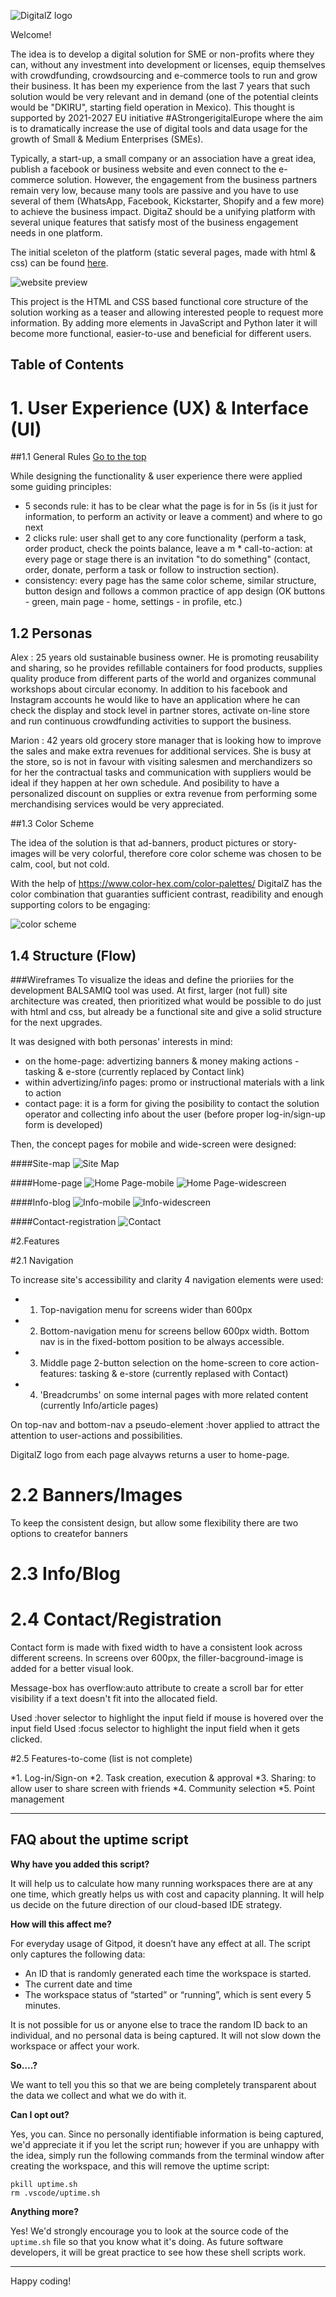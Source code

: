![DigitalZ logo](/images/blue-logo.png)

Welcome!


The idea is to develop a digital solution for SME or non-profits where they can, without any investment into development or licenses, equip themselves with crowdfunding, crowdsourcing and e-commerce tools to run and grow their business. It has been my experience from the last 7 years that such solution would be very relevant and in demand (one of the potential cleints would be "DKIRU", starting field operation in Mexico). This thought is supported by 2021-2027 EU initiative #AStrongerigitalEurope where the aim is to dramatically increase the use of digital tools and data usage for the growth of Small & Medium Enterprises (SMEs).

Typically, a start-up, a small company or an association have a great idea, publish a facebook or business website and even connect to the e-commerce solution. However, the engagement from the business partners remain very low, because many tools are passive and you have to use several of them (WhatsApp, Facebook, Kickstarter, Shopify and a few more) to achieve the business impact. DigitaZ should be a unifying platform with several unique features that satisfy most of the business engagement needs in one platform.

The initial sceleton of the platform (static several pages, made with html & css) can be found [here](https://zilvaro.github.io/my-digitalz/index.html).

![website preview](/readme-assets/#)


This project is the HTML and CSS based functional core structure of the solution working as a teaser and allowing interested people to request more information. By adding more elements in JavaScript and Python later it will become more functional, easier-to-use and beneficial for different users.

## Table of Contents

# 1. User Experience (UX) & Interface (UI)

##1.1 General Rules
[Go to the top](#table-of-contents)

While designing the functionality & user experience there were applied some guiding principles:
* 5 seconds rule: it has to be clear what the page is for in 5s (is it just for information, to perform an activity or leave a comment) and where to go next
* 2 clicks rule: user shall get to any core functionality (perform a task, order product, check the points balance, leave a m * call-to-action: at every page or stage there is an invitation "to do something" (contact, order, donate, perform a task or follow to instruction section).
* consistency: every page has the same color scheme, similar structure, button design and follows a common practice of app design (OK buttons - green, main page - home, settings - in profile, etc.)


## 1.2 Personas

Alex : 25 years old sustainable business owner. He is promoting reusability and sharing, so he provides refillable containers for food products, supplies quality produce from different parts of the world and organizes communal workshops about circular economy. In addition to his facebook and Instagram accounts he would like to have an application where he can check the display and stock level in partner stores, activate on-line store and run continuous crowdfunding activities to support the business.  

Marion : 42 years old grocery store manager that is looking how to improve the sales and make extra revenues for additional services. She is busy at the store, so is not in favour with visiting salesmen and merchandizers so for her the contractual tasks and communication with suppliers would be ideal if they happen at her own schedule. And posibility to have a personalized discount on supplies or extra revenue from performing some merchandising services would be very appreciated.



##1.3 Color Scheme

The idea of the solution is that ad-banners, product pictures or story-images will be very colorful, therefore core color scheme was chosen to be calm, cool, but not cold.

With the help of https://www.color-hex.com/color-palettes/ DigitalZ has the color combination that guaranties sufficient contrast, readibility and enough supporting colors to be engaging:

![color scheme](./readme-assets/digitalz-color-scheme.jpg)



## 1.4 Structure (Flow)

###Wireframes
To visualize the ideas and define the prioriies for the development BALSAMIQ tool was used. At first, larger (not full) site architecture was created, then prioritized what would be possible to do just with html and css, but already be a functional site and give a solid structure for the next upgrades.

It was designed with both personas' interests in mind:
- on the home-page: advertizing banners & money making actions - tasking & e-store (currently replaced by Contact link)
- within advertizing/info pages: promo or instructional materials with a link to action
- contact page: it is a form for giving the posibility to contact the solution operator and collecting info about the user (before proper log-in/sign-up form is developed)

Then, the concept pages for mobile and wide-screen were designed:

####Site-map
![Site Map](./readme-assets/DigitalZ-wire-flow-v2%20.jpg)

####Home-page
![Home Page-mobile](./readme-assets/Digi_home_v1%20mobile.png)
![Home Page-widescreen](./readme-assets/Digi_home_v1%20wide-screen.png)

####Info-blog
![Info-mobile](./readme-assets/Digi_info_articles_v1%20mobile.png)
![Info-widescreen](./readme-assets/Digi_info_articles%20v1%20wide-screen.png)

####Contact-registration
![Contact](./readme-assets/Digi_contact_v1%20wide-screen.png)



#2.Features


#2.1 Navigation

To increase site's accessibility and clarity 4 navigation elements were used:

* 1. Top-navigation menu for screens wider than 600px 
* 2. Bottom-navigation menu for screens bellow 600px width. Bottom nav is in the fixed-bottom position to be always accessible. 
* 3. Middle page 2-button selection on the home-screen to core action-features: tasking & e-store (currently replased with Contact) 
* 4. 'Breadcrumbs' on some internal pages with more related content (currently Info/article pages)

On top-nav and bottom-nav a pseudo-element :hover applied to attract the attention to user-actions and possibilities.

DigitalZ logo from each page alvayws returns a user to home-page.

# 2.2 Banners/Images

To keep the consistent design, but allow some flexibility there are two options to createfor banners

# 2.3 Info/Blog

# 2.4 Contact/Registration

Contact form is made with fixed width to have a consistent look across different screens. In screens over 600px, the filler-bacground-image is added for a better visual look.

Message-box has overflow:auto attribute to create a scroll bar for etter visibility if a text doesn't fit into the allocated field.

Used :hover selector to highlight the input field if mouse is hovered over the input field Used :focus selector to highlight the input field when it gets clicked.

#2.5 Features-to-come (list is not complete)

*1. Log-in/Sign-on *2. Task creation, execution & approval *3. Sharing: to allow user to share screen with friends *4. Community selection *5. Point management



















------

## FAQ about the uptime script

**Why have you added this script?**

It will help us to calculate how many running workspaces there are at any one time, which greatly helps us with cost and capacity planning. It will help us decide on the future direction of our cloud-based IDE strategy.

**How will this affect me?**

For everyday usage of Gitpod, it doesn’t have any effect at all. The script only captures the following data:

- An ID that is randomly generated each time the workspace is started.
- The current date and time
- The workspace status of “started” or “running”, which is sent every 5 minutes.

It is not possible for us or anyone else to trace the random ID back to an individual, and no personal data is being captured. It will not slow down the workspace or affect your work.

**So….?**

We want to tell you this so that we are being completely transparent about the data we collect and what we do with it.

**Can I opt out?**

Yes, you can. Since no personally identifiable information is being captured, we'd appreciate it if you let the script run; however if you are unhappy with the idea, simply run the following commands from the terminal window after creating the workspace, and this will remove the uptime script:

```
pkill uptime.sh
rm .vscode/uptime.sh
```

**Anything more?**

Yes! We'd strongly encourage you to look at the source code of the `uptime.sh` file so that you know what it's doing. As future software developers, it will be great practice to see how these shell scripts work.

---

Happy coding!
